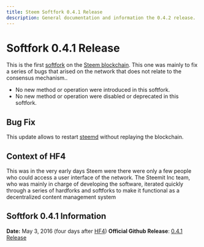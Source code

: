 ```yaml
---
title: Steem Softfork 0.4.1 Release
description: General documentation and information the 0.4.2 release.
---
```


# Softfork 0.4.1 Release

This is the first [softfork](/glossary/softfork.md) on the [Steem blockchain](/glossary/steem-blockchain.md). This one was mainly to fix a series of bugs that arised on the network that does not relate to the consensus mechanism..

- No new method or operation were introduced in this softfork.
- No new method or operation were disabled or deprecated in this softfork.

## Bug Fix

This update allows to restart [steemd](/glossary/steemd.md) without replaying the blockchain.

## Context of HF4

This was in the very early days Steem were there were only a few people who could access a user interface of the network. The Steemit Inc team, who was mainly in charge of developing the software, iterated quickly through a series of hardforks and softforks to make it functional as a decentralized content management system

## Softfork 0.4.1 Information
**Date:** May 3, 2016 (four days after [HF4](/releases/hardfork-0-4-0.md))
**Official Github Release**: [0.4.1 Release](https://github.com/steemit/steem/releases/tag/v0.4.1)